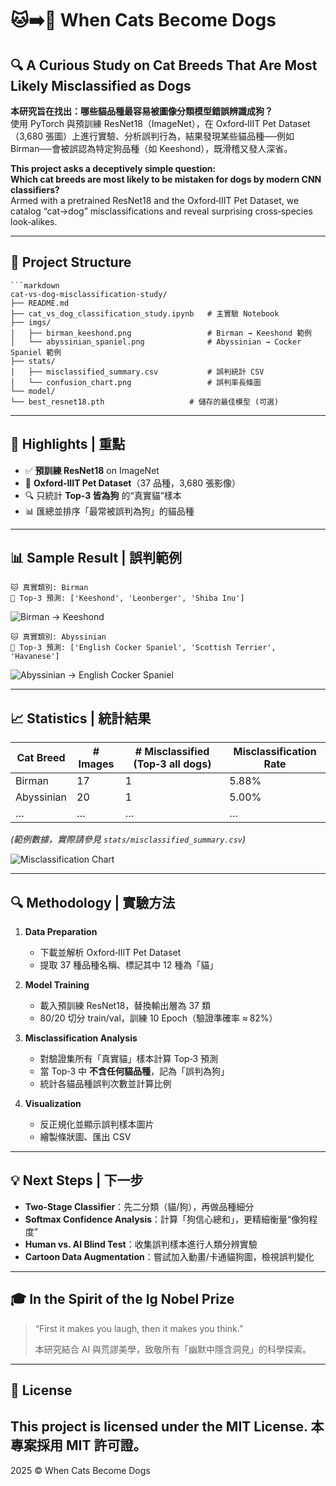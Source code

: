 
# 🐱➡️🐶 When Cats Become Dogs  
## 🔍 A Curious Study on Cat Breeds That Are Most Likely Misclassified as Dogs  

**本研究旨在找出：哪些貓品種最容易被圖像分類模型錯誤辨識成狗？**  
使用 PyTorch 與預訓練 ResNet18（ImageNet），在 Oxford‑IIIT Pet Dataset（3,680 張圖）上進行實驗、分析誤判行為，結果發現某些貓品種──例如 Birman──會被誤認為特定狗品種（如 Keeshond），既滑稽又發人深省。  

**This project asks a deceptively simple question:**  
**Which cat breeds are most likely to be mistaken for dogs by modern CNN classifiers?**  
Armed with a pretrained ResNet18 and the Oxford‑IIIT Pet Dataset, we catalog “cat→dog” misclassifications and reveal surprising cross‑species look‑alikes.  

---

## 📁 Project Structure  

```
```markdown
cat-vs-dog-misclassification-study/
├── README.md
├── cat_vs_dog_classification_study.ipynb   # 主實驗 Notebook
├── imgs/
│   ├── birman_keeshond.png                 # Birman → Keeshond 範例
│   └── abyssinian_spaniel.png              # Abyssinian → Cocker Spaniel 範例
├── stats/
│   ├── misclassified_summary.csv           # 誤判統計 CSV
│   └── confusion_chart.png                 # 誤判率長條圖
└── model/
└── best_resnet18.pth                   # 儲存的最佳模型 (可選)

````

---

## 🌟 Highlights | 重點

- ✅ **預訓練 ResNet18** on ImageNet  
- 🐾 **Oxford‑IIIT Pet Dataset**（37 品種，3,680 張影像）  
- 🔍 只統計 **Top‑3 皆為狗** 的“真實貓”樣本  
- 📊 匯總並排序「最常被誤判為狗」的貓品種  

---

## 📊 Sample Result | 誤判範例

```text
🐱 真實類別: Birman  
🔺 Top‑3 預測: ['Keeshond', 'Leonberger', 'Shiba Inu']
````

![Birman → Keeshond](imgs/birman_keeshond.png)

```text
🐱 真實類別: Abyssinian  
🔺 Top‑3 預測: ['English Cocker Spaniel', 'Scottish Terrier', 'Havanese']
````

![Abyssinian → English Cocker Spaniel](imgs/Abyssinian_EnglishCockerSpaniel.png)

---

## 📈 Statistics | 統計結果

| Cat Breed  | # Images | # Misclassified (Top‑3 all dogs) | Misclassification Rate |
| ---------- | -------- | -------------------------------- | ---------------------- |
| Birman     |  17      | 1                                | 5.88%                  |
| Abyssinian |  20      | 1                                | 5.00%                  |
| …          | …        | …                                | …                      |

*(範例數據，實際請參見 `stats/misclassified_summary.csv`)*

![Misclassification Chart](stats/confusion_chart.png)

---

## 🔍 Methodology | 實驗方法

1. **Data Preparation**

   * 下載並解析 Oxford‑IIIT Pet Dataset
   * 提取 37 種品種名稱、標記其中 12 種為「貓」

2. **Model Training**

   * 載入預訓練 ResNet18，替換輸出層為 37 類
   * 80/20 切分 train/val，訓練 10 Epoch（驗證準確率 ≈ 82%）

3. **Misclassification Analysis**

   * 對驗證集所有「真實貓」樣本計算 Top‑3 預測
   * 當 Top‑3 中 **不含任何貓品種**，記為「誤判為狗」
   * 統計各貓品種誤判次數並計算比例

4. **Visualization**

   * 反正規化並顯示誤判樣本圖片
   * 繪製條狀圖、匯出 CSV

---

## 💡 Next Steps | 下一步

* **Two‑Stage Classifier**：先二分類（貓/狗），再做品種細分
* **Softmax Confidence Analysis**：計算「狗信心總和」，更精細衡量“像狗程度”
* **Human vs. AI Blind Test**：收集誤判樣本進行人類分辨實驗
* **Cartoon Data Augmentation**：嘗試加入動畫/卡通貓狗圖，檢視誤判變化

---

## 🎓 In the Spirit of the Ig Nobel Prize

> “First it makes you laugh, then it makes you think.”
>
> 本研究結合 AI 與荒謬美學，致敬所有「幽默中隱含洞見」的科學探索。

---

## 📜 License

This project is licensed under the **MIT License**.
本專案採用 **MIT 許可證**。
---
<footer>
  <p>2025 © When Cats Become Dogs
</p>
</footer>
